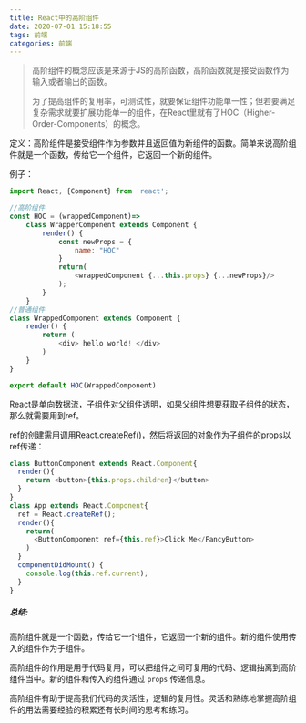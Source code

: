 ```yaml
---
title: React中的高阶组件
date: 2020-07-01 15:18:55
tags: 前端
categories: 前端
---
```


> 高阶组件的概念应该是来源于JS的高阶函数，高阶函数就是接受函数作为输入或者输出的函数。
>
> 为了提高组件的复用率，可测试性，就要保证组件功能单一性；但若要满足复杂需求就要扩展功能单一的组件，在React里就有了HOC（Higher-Order-Components）的概念。

定义：高阶组件是接受组件作为参数并且返回值为新组件的函数。简单来说高阶组件就是一个函数，传给它一个组件，它返回一个新的组件。

例子：

```javascript
import React, {Component} from 'react';

//高阶组件
const HOC = (wrappedComponent)=> 
	class WrapperComponent extends Component {
		render() {
			const newProps = {
				name: "HOC"
			}
			return(
				<wrappedComponent {...this.props} {...newProps}/>
			);
		}
	}
//普通组件
class WrappedComponent extends Component {
	render() {
		return (
			<div> hello world! </div>
		)
	}
}

export default HOC(WrappedComponent)
```

React是单向数据流，子组件对父组件透明，如果父组件想要获取子组件的状态，那么就需要用到ref。

ref的创建需用调用React.createRef()，然后将返回的对象作为子组件的props以ref传递：

```javascript
class ButtonComponent extends React.Component{
  render(){
    return <button>{this.props.children}</button>
  }
}
class App extends React.Component{
  ref = React.createRef();
  render(){
    return(
      <ButtonComponent ref={this.ref}>Click Me</FancyButton>
    )
  }
  componentDidMount() {
    console.log(this.ref.current);
  }
}
```

##### 总结:

高阶组件就是一个函数，传给它一个组件，它返回一个新的组件。新的组件使用传入的组件作为子组件。

高阶组件的作用是用于代码复用，可以把组件之间可复用的代码、逻辑抽离到高阶组件当中。新的组件和传入的组件通过 `props` 传递信息。

高阶组件有助于提高我们代码的灵活性，逻辑的复用性。灵活和熟练地掌握高阶组件的用法需要经验的积累还有长时间的思考和练习。